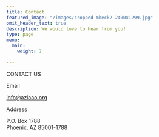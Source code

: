 ```yaml
---
title: Contact
featured_image: "/images/cropped-mbeck2-2400x1299.jpg"
omit_header_text: true
description: We would love to hear from you!
type: page
menu:
  main:
    weight: 7

---
```

CONTACT US

Email

info@aziaao.org

Address

P.O. Box 1788  
Phoenix, AZ 85001-1788